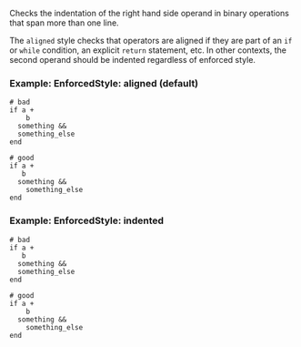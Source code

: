 Checks the indentation of the right hand side operand in binary operations that
span more than one line.

The `aligned` style checks that operators are aligned if they are part of an `if` or `while`
condition, an explicit `return` statement, etc. In other contexts, the second operand should
be indented regardless of enforced style.

### Example: EnforcedStyle: aligned (default)
    # bad
    if a +
        b
      something &&
      something_else
    end

    # good
    if a +
       b
      something &&
        something_else
    end

### Example: EnforcedStyle: indented
    # bad
    if a +
       b
      something &&
      something_else
    end

    # good
    if a +
        b
      something &&
        something_else
    end
